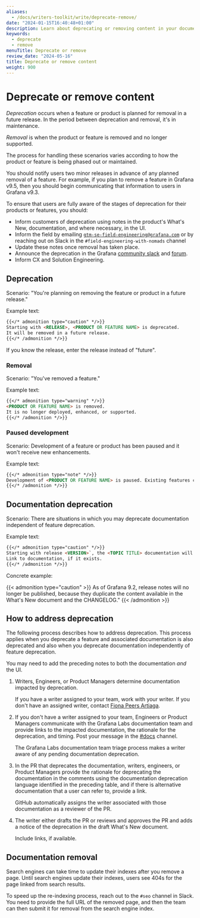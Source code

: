 ```yaml
---
aliases:
  - /docs/writers-toolkit/write/deprecate-remove/
date: "2024-01-15T16:40:48+01:00"
description: Learn about deprecating or removing content in your documentation.
keywords:
  - deprecate
  - remove
menuTitle: Deprecate or remove
review_date: "2024-05-16"
title: Deprecate or remove content
weight: 900
---
```


# Deprecate or remove content

<!-- vale Grafana.GooglePassive = NO -->
<!-- vale Grafana.Timeless = NO -->

_Deprecation_ occurs when a feature or product is planned for removal in a future release.
In the period between deprecation and removal, it's in maintenance.

_Removal_ is when the product or feature is removed and no longer supported.

The process for handling these scenarios varies according to how the product or feature is being phased out or maintained.

<!-- vale Grafana.GooglePassive = YES -->
<!-- vale Grafana.Timeless = YES -->

You should notify users two minor releases in advance of any planned removal of a feature.
For example, if you plan to remove a feature in Grafana v9.5, then you should begin communicating that information to users in Grafana v9.3.

To ensure that users are fully aware of the stages of deprecation for their products or features, you should:

- Inform customers of deprecation using notes in the product's What's New, documentation, and where necessary, in the UI.
- Inform the field by emailing [`gtm-se-field-engineering@grafana.com`](mailto:gtm-se-field-engineering@grafana.com) or by reaching out on Slack in the `#field-engineering-with-nomads` channel
- Update these notes once removal has taken place.
- Announce the deprecation in the Grafana [community slack](https://grafana.slack.com/archives/C05675Y4F) and [forum](https://community.grafana.com/).
- Inform CX and Solution Engineering.

## Deprecation

<!-- vale Grafana.Timeless = NO -->

Scenario: "You're planning on removing the feature or product in a future release."

Example text:

```markdown
{{</* admonition type="caution" */>}}
Starting with <RELEASE>, <PRODUCT OR FEATURE NAME> is deprecated.
It will be removed in a future release.
{{</* /admonition */>}}
```

If you know the release, enter the release instead of "future".

<!-- vale Grafana.Timeless = YES -->

### Removal

Scenario: "You've removed a feature."

Example text:

```markdown
{{</* admonition type="warning" */>}}
<PRODUCT OR FEATURE NAME> is removed.
It is no longer deployed, enhanced, or supported.
{{</* /admonition */>}}
```

### Paused development

Scenario: Development of a feature or product has been paused and it won't receive new enhancements. 

Example text:

```markdown
{{</* admonition type="note" */>}}
Development of <PRODUCT OR FEATURE NAME> is paused. Existing features continue to work, but new enhancements are on hold.
{{</* /admonition */>}}
```

## Documentation deprecation

Scenario: There are situations in which you may deprecate documentation independent of feature deprecation.

Example text:

<!-- vale Grafana.GoogleWill = NO -->
<!-- vale Grafana.GooglePassive = NO -->

```markdown
{{</* admonition type="caution" */>}}
Starting with release <VERSION>`, the <TOPIC TITLE> documentation will no longer be published because <RATIONALE>.
Link to documentation, if it exists.
{{</* /admonition */>}}
```

Concrete example:

{{< admonition type="caution" >}}
As of Grafana 9.2, release notes will no longer be published, because they duplicate the content available in the What's New document and the CHANGELOG."
{{< /admonition >}}

<!-- vale Grafana.GooglePassive = YES -->
<!-- vale Grafana.GoogleWill = YES -->

## How to address deprecation

The following process describes how to address deprecation.
This process applies when you deprecate a feature and associated documentation is also deprecated and also when you deprecate documentation independently of feature deprecation.

You may need to add the preceding notes to both the documentation _and_ the UI.

1. Writers, Engineers, or Product Managers determine documentation impacted by deprecation.
   <!-- vale Grafana.Spelling = NO -->

   If you have a writer assigned to your team, work with your writer.
   If you don't have an assigned writer, contact [Fiona Peers Artiaga](mailto:fiona.artiaga@grafana.com).

   <!-- vale Grafana.Spelling = YES -->

1. If you don't have a writer assigned to your team, Engineers or Product Managers communicate with the Grafana Labs documentation team and provide links to the impacted documentation, the rationale for the deprecation, and timing.
   Post your message in the [#docs](https://raintank-corp.slack.com/archives/C5PG2JK8W) channel.

   The Grafana Labs documentation team triage process makes a writer aware of any pending documentation deprecation.

1. In the PR that deprecates the documentation, writers, engineers, or Product Managers provide the rationale for deprecating the documentation in the comments using the documentation deprecation language identified in the preceding table, and if there is alternative documentation that a user can refer to, provide a link.

   GitHub automatically assigns the writer associated with those documentation as a reviewer of the PR.

1. The writer either drafts the PR or reviews and approves the PR and adds a notice of the deprecation in the draft What's New document.

   Include links, if available.

## Documentation removal

Search engines can take time to update their indexes after you remove a page.
Until search engines update their indexes, users see 404s for the page linked from search results.

To speed up the re-indexing process, reach out to the `#seo` channel in Slack.
You need to provide the full URL of the removed page, and then the team can then submit it for removal from the search engine index.
